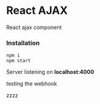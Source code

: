 # React AJAX
React ajax component

### Installation

    npm i
    npm start

Server listening on **localhost:4000**

testing the webhook


zzzz
